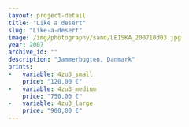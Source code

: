 ```yaml
---
layout: project-detail
title: "Like a desert"
slug: "Like-a-desert"
image: /img/photography/sand/LEISKA_200710d03.jpg
year: 2007
archive_id: ""
description: "Jammerbugten, Danmark"
prints:
-   variable: 4zu3_small
    price: "120,00 €"
-   variable: 4zu3_medium
    price: "750,00 €"
-   variable: 4zu3_large
    price: "900,00 €"
---
```

